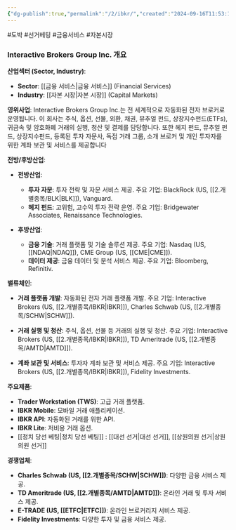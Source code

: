 ```yaml
---
{"dg-publish":true,"permalink":"/2/ibkr/","created":"2024-09-16T11:53:19.452+09:00","updated":"2025-07-29T21:37:04.752+09:00"}
---
```


#도박 #선거베팅 #금융서비스 #자본시장 


### Interactive Brokers Group Inc. 개요

**산업섹터 (Sector, Industry)**:

- **Sector**: [[금융 서비스\|금융 서비스]] (Financial Services)
- **Industry**: [[자본 시장\|자본 시장]] (Capital Markets)

**영위사업**: Interactive Brokers Group Inc.는 전 세계적으로 자동화된 전자 브로커로 운영됩니다. 이 회사는 주식, 옵션, 선물, 외환, 채권, 뮤추얼 펀드, 상장지수펀드(ETFs), 귀금속 및 암호화폐 거래의 실행, 청산 및 결제를 담당합니다. 또한 헤지 펀드, 뮤추얼 펀드, 상장지수펀드, 등록된 투자 자문사, 독점 거래 그룹, 소개 브로커 및 개인 투자자를 위한 계좌 보관 및 서비스를 제공합니다


**전방/후방산업**:

- **전방산업**:
    - **투자 자문**: 투자 전략 및 자문 서비스 제공. 주요 기업: BlackRock (US, [[2.개별종목/BLK\|BLK]]), Vanguard.
    - **헤지 펀드**: 고위험, 고수익 투자 전략 운영. 주요 기업: Bridgewater Associates, Renaissance Technologies.
      
- **후방산업**:
    - **금융 기술**: 거래 플랫폼 및 기술 솔루션 제공. 주요 기업: Nasdaq (US, [[NDAQ\|NDAQ]]), CME Group (US, [[CME\|CME]]).
    - **데이터 제공**: 금융 데이터 및 분석 서비스 제공. 주요 기업: Bloomberg, Refinitiv.

**밸류체인**:

- **거래 플랫폼 개발**: 자동화된 전자 거래 플랫폼 개발. 주요 기업: Interactive Brokers (US, [[2.개별종목/IBKR\|IBKR]]), Charles Schwab (US, [[2.개별종목/SCHW\|SCHW]]).
  
- **거래 실행 및 청산**: 주식, 옵션, 선물 등 거래의 실행 및 청산. 주요 기업: Interactive Brokers (US, [[2.개별종목/IBKR\|IBKR]]), TD Ameritrade (US, [[2.개별종목/AMTD\|AMTD]]).
  
- **계좌 보관 및 서비스**: 투자자 계좌 보관 및 서비스 제공. 주요 기업: Interactive Brokers (US, [[2.개별종목/IBKR\|IBKR]]), Fidelity Investments.

**주요제품**:

- **Trader Workstation (TWS)**: 고급 거래 플랫폼.
- **IBKR Mobile**: 모바일 거래 애플리케이션.
- **IBKR API**: 자동화된 거래를 위한 API.
- **IBKR Lite**: 저비용 거래 옵션.
- [[정치 당선 베팅\|정치 당선 베팅]] : [[대선 선거\|대선 선거]], [[상원의원 선거\|상원의원 선거]]

**경쟁업체**:

- **Charles Schwab (US, [[2.개별종목/SCHW\|SCHW]])**: 다양한 금융 서비스 제공.
- **TD Ameritrade (US, [[2.개별종목/AMTD\|AMTD]])**: 온라인 거래 및 투자 서비스 제공.
- **E-TRADE (US, [[ETFC\|ETFC]])**: 온라인 브로커리지 서비스 제공.
- **Fidelity Investments**: 다양한 투자 및 금융 서비스 제공.